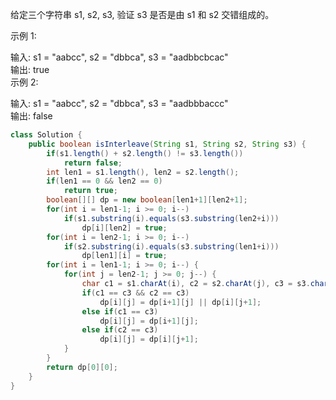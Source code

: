 给定三个字符串 s1, s2, s3, 验证 s3 是否是由 s1 和 s2 交错组成的。<br>

示例 1:<br>

输入: s1 = "aabcc", s2 = "dbbca", s3 = "aadbbcbcac"<br>
输出: true<br>
示例 2:<br>

输入: s1 = "aabcc", s2 = "dbbca", s3 = "aadbbbaccc"<br>
输出: false<br>

``` java 
class Solution {
    public boolean isInterleave(String s1, String s2, String s3) {
        if(s1.length() + s2.length() != s3.length())
            return false;
        int len1 = s1.length(), len2 = s2.length();
        if(len1 == 0 && len2 == 0)
            return true;
        boolean[][] dp = new boolean[len1+1][len2+1];
        for(int i = len1-1; i >= 0; i--)
            if(s1.substring(i).equals(s3.substring(len2+i)))
                dp[i][len2] = true;
        for(int i = len2-1; i >= 0; i--)
            if(s2.substring(i).equals(s3.substring(len1+i)))
                dp[len1][i] = true;
        for(int i = len1-1; i >= 0; i--) {
            for(int j = len2-1; j >= 0; j--) {
                char c1 = s1.charAt(i), c2 = s2.charAt(j), c3 = s3.charAt(i+j);
                if(c1 == c3 && c2 == c3)
                    dp[i][j] = dp[i+1][j] || dp[i][j+1];
                else if(c1 == c3)
                    dp[i][j] = dp[i+1][j];
                else if(c2 == c3)
                    dp[i][j] = dp[i][j+1];
            }
        }
        return dp[0][0];
    }
}
```